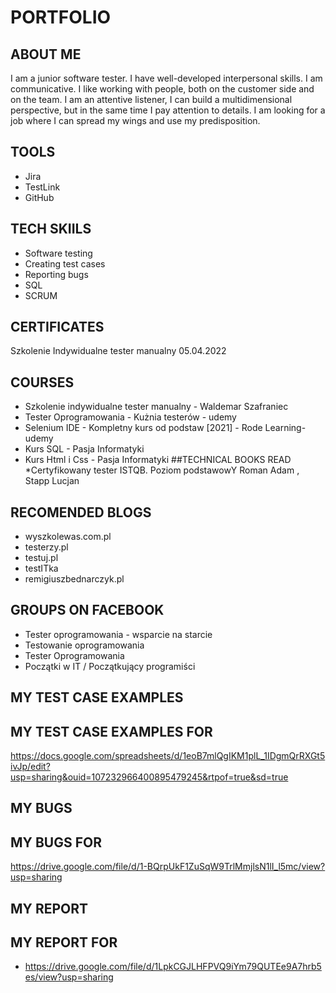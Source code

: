 # PORTFOLIO
## ABOUT ME
I am a junior software tester. I have well-developed interpersonal skills.
I am communicative. I like working with people, both on the customer side and on the
team.
I am an attentive listener, I can
build a multidimensional perspective,
but in the same time I pay attention to
details. I am looking for a job where I can
spread my wings and use my
predisposition.

## TOOLS
* Jira
* TestLink
* GitHub
## TECH SKIILS
* Software testing
* Creating test cases
* Reporting bugs
* SQL
* SCRUM
## CERTIFICATES
Szkolenie Indywidualne tester manualny 05.04.2022
## COURSES
* Szkolenie indywidualne tester manualny - Waldemar Szafraniec
* Tester Oprogramowania - Kużnia testerów - udemy
* Selenium IDE - Kompletny kurs od podstaw [2021] - Rode Learning- udemy
* Kurs SQL - Pasja Informatyki
* Kurs Html i Css - Pasja Informatyki
##TECHNICAL BOOKS READ
*Certyfikowany tester ISTQB. Poziom podstawowY Roman Adam , Stapp Lucjan
## RECOMENDED BLOGS
* wyszkolewas.com.pl
* testerzy.pl
* testuj.pl
* testITka
* remigiuszbednarczyk.pl
## GROUPS ON FACEBOOK
* Tester oprogramowania - wsparcie na starcie
* Testowanie oprogramowania
* Tester Oprogramowania
* Początki w IT / Początkujący programiści
## MY TEST CASE EXAMPLES
## MY TEST CASE EXAMPLES FOR 
https://docs.google.com/spreadsheets/d/1eoB7mlQgIKM1plL_1IDgmQrRXGt5ivJp/edit?usp=sharing&ouid=107232966400895479245&rtpof=true&sd=true
## MY BUGS
## MY BUGS FOR 
https://drive.google.com/file/d/1-BQrpUkF1ZuSqW9TrlMmjlsN1lI_l5mc/view?usp=sharing

## MY REPORT
## MY REPORT FOR 
* https://drive.google.com/file/d/1LpkCGJLHFPVQ9iYm79QUTEe9A7hrb5es/view?usp=sharing

